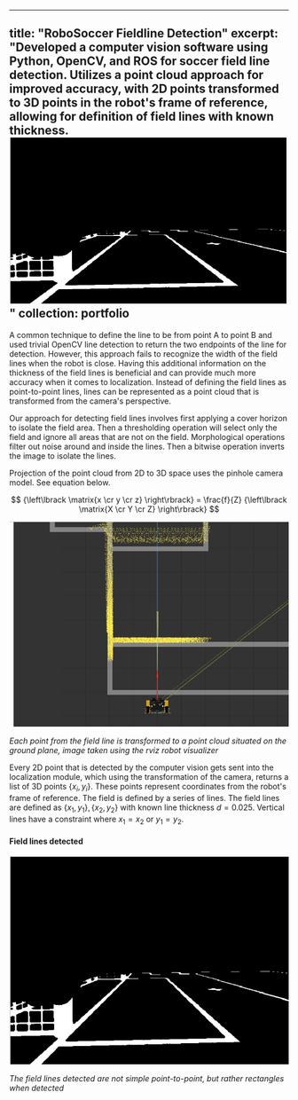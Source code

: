 
---
title: "RoboSoccer Fieldline Detection"
excerpt: "Developed a computer vision software using Python, OpenCV, and ROS for soccer field line detection. Utilizes a point cloud approach for improved accuracy, with 2D points transformed to 3D points in the robot's frame of reference, allowing for definition of field lines with known thickness.<br/><img src='/images/field_lines.png' height='300' width='500' >"
collection: portfolio
---

A common technique to define the line to be from point A to point B and used trivial OpenCV line detection to return the two endpoints of the line for detection. However, this approach fails to recognize the width of the field lines when the robot is close. Having this additional information on the thickness of the field lines is beneficial and can provide much more accuracy when it comes to localization. Instead of defining the field lines as point-to-point lines, lines can be represented as a point cloud that is transformed from the camera's perspective.

Our approach for detecting field lines involves first applying a cover horizon to isolate the field area. Then a thresholding operation will select only the field and ignore all areas that are not on the field. Morphological operations filter out noise around and inside the lines. Then a bitwise operation inverts the image to isolate the lines.

Projection of the point cloud from 2D to 3D space uses the pinhole camera model. See equation below.

$$ {\left\lbrack \matrix{x  \cr y  \cr z} \right\rbrack} = \frac{f}{Z} {\left\lbrack \matrix{X  \cr Y  \cr Z} \right\rbrack} $$

<p align="center">
<img src='/images/scattered_points.png' width="600"/>
</p>
<p>
    <em>Each point from the field line is transformed to a point cloud situated on the ground plane, image taken using the rviz robot visualizer</em>
</p>


Every 2D point that is detected by the computer vision gets sent into the localization module, which using the transformation of the camera, returns a list of 3D points $\{x_i, y_i\}$. These points represent coordinates from the robot's frame of reference. The field is defined by a series of lines. The field lines are defined as $\{x_1, y_1\}, \{x_2, y_2\}$ with known line thickness $d = 0.025$. Vertical lines have a constraint where $x_1 = x_2$ or $y_1 = y_2$. 

#### Field lines detected
<p align="center">
<img src="/images/field_lines.png" width="600"/>
</p>
<p>
    <em>The field lines detected are not simple point-to-point, but rather rectangles when detected</em>
</p>
